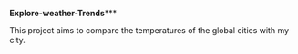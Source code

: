****Explore-weather-Trends*******

This project aims to compare the temperatures of the global cities with my city.
